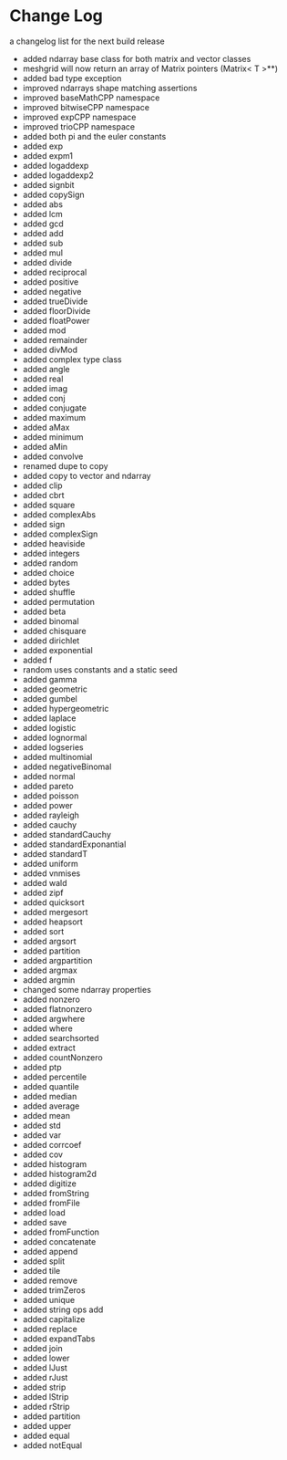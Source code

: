 # Change Log

a changelog list for the next build release

- added ndarray base class for both matrix and vector classes
- meshgrid will now return an array of Matrix pointers (Matrix< T >**)
- added bad type exception
- improved ndarrays shape matching assertions
- improved baseMathCPP namespace
- improved bitwiseCPP namespace
- improved expCPP namespace
- improved trioCPP namespace
- added both pi and the euler constants
- added exp
- added expm1
- added logaddexp
- added logaddexp2
- added signbit
- added copySign
- added abs
- added lcm
- added gcd
- added add
- added sub
- added mul
- added divide
- added reciprocal
- added positive
- added negative
- added trueDivide
- added floorDivide
- added floatPower
- added mod
- added remainder
- added divMod
- added complex type class
- added angle
- added real
- added imag
- added conj
- added conjugate
- added maximum
- added aMax
- added minimum
- added aMin
- added convolve
- renamed dupe to copy
- added copy to vector and ndarray
- added clip
- added cbrt
- added square
- added complexAbs
- added sign
- added complexSign
- added heaviside
- added integers
- added random
- added choice
- added bytes
- added shuffle
- added permutation
- added beta
- added binomal
- added chisquare
- added dirichlet
- added exponential
- added f
- random uses constants and a static seed
- added gamma
- added geometric
- added gumbel
- added hypergeometric
- added laplace
- added logistic
- added lognormal
- added logseries
- added multinomial
- added negativeBinomal
- added normal
- added pareto
- added poisson
- added power
- added rayleigh
- added cauchy
- added standardCauchy
- added standardExponantial
- added standardT
- added uniform
- added vnmises
- added wald
- added zipf
- added quicksort
- added mergesort
- added heapsort
- added sort
- added argsort
- added partition
- added argpartition
- added argmax
- added argmin
- changed some ndarray properties
- added nonzero
- added flatnonzero
- added argwhere
- added where
- added searchsorted
- added extract
- added countNonzero
- added ptp
- added percentile
- added quantile
- added median
- added average
- added mean
- added std
- added var
- added corrcoef
- added cov
- added histogram
- added histogram2d
- added digitize
- added fromString
- added fromFile
- added load
- added save
- added fromFunction
- added concatenate
- added append
- added split
- added tile
- added remove
- added trimZeros
- added unique
- added string ops add
- added capitalize
- added replace
- added expandTabs
- added join
- added lower
- added lJust
- added rJust
- added strip
- added lStrip
- added rStrip
- added partition
- added upper
- added equal
- added notEqual